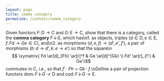 ```yaml
---
layout: page
title: comma category
permalink: /context/comma_category
---
```

Given functors $F \colon \mathsf{D} \to \mathsf{C}$ and $G \colon \mathsf{E} \to \mathsf{C}$, show that there is a category, called the **comma category** $F \!\downarrow\! G$, which has\n1. as objects, triples $(d \in \mathsf{D}, e \in \mathsf{E}, f \colon Fd \to Ge \in \mathsf{C})$, and\n2. as morphisms $(d,e,f) \to (d',e',f')$, a pair of morphisms $(h \colon d \to d', k \colon e \to e')$ so that the square\n$$  \xymatrix{ Fd \ar[d]_{Fh} \ar[r]^f & Ge \ar[d]^{Gk} \\ Fd' \ar[r]_{f'} & Ge'}$$ commutes in $\mathsf{C}$, i.e., so that $f' \cdot Fh = Gk \cdot f$.\nDefine a pair of projection functors $\mathrm{dom} \colon F \!\downarrow\! G \to \mathsf{D}$ and $\mathrm{cod} \colon F \!\downarrow\! G \to \mathsf{E}$.

